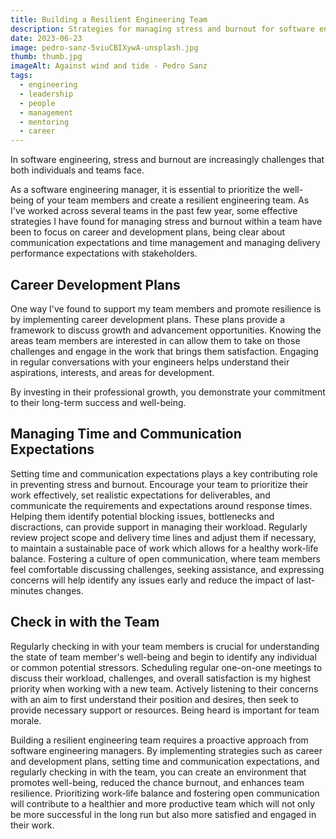 ```yaml
---
title: Building a Resilient Engineering Team
description: Strategies for managing stress and burnout for software engineering managers to prioritize the well-being of their team members
date: 2023-06-23
image: pedro-sanz-5viuCBIXywA-unsplash.jpg
thumb: thumb.jpg
imageAlt: Against wind and tide - Pedro Sanz
tags:
  - engineering
  - leadership
  - people
  - management
  - mentoring
  - career
---
```


In software engineering, stress and burnout are increasingly challenges that both individuals and teams face.

As a software engineering manager, it is essential to prioritize the well-being of your team members and create a resilient engineering team. As I've worked across several teams in the past few year, some effective strategies I have found for managing stress and burnout within a team have been to focus on career and development plans, being clear about communication expectations and time management and managing delivery performance expectations with stakeholders.

## Career Development Plans

One way I've found to support my team members and promote resilience is by implementing career development plans. These plans provide a framework to discuss growth and advancement opportunities. Knowing the areas team members are interested in can allow them to take on those challenges and engage in the work that brings them satisfaction. Engaging in regular conversations with your engineers helps understand their aspirations, interests, and areas for development.

By investing in their professional growth, you demonstrate your commitment to their long-term success and well-being.

## Managing Time and Communication Expectations

Setting time and communication expectations plays a key contributing role in preventing stress and burnout. Encourage your team to prioritize their work effectively, set realistic expectations for deliverables, and communicate the requirements and expectations around response times. Helping them identify potential blocking issues, bottlenecks and discractions, can provide support in managing their workload.
Regularly review project scope and delivery time lines and adjust them if necessary, to maintain a sustainable pace of work which allows for a healthy work-life balance. Fostering a culture of open communication, where team members feel comfortable discussing challenges, seeking assistance, and expressing concerns will help identify any issues early and reduce the impact of last-minutes changes.

## Check in with the Team

Regularly checking in with your team members is crucial for understanding the state of team member's well-being and begin to identify any individual or common potential stressors. Scheduling regular one-on-one meetings to discuss their workload, challenges, and overall satisfaction is my highest priority when working with a new team. Actively listening to their concerns with an aim to first understand their position and desires, then seek to provide necessary support or resources. Being heard is important for team morale.

Building a resilient engineering team requires a proactive approach from software engineering managers. By implementing strategies such as career and development plans, setting time and communication expectations, and regularly checking in with the team, you can create an environment that promotes well-being, reduced the chance burnout, and enhances team resilience. Prioritizing work-life balance and fostering open communication will contribute to a healthier and more productive team which will not only be more successful in the long run but also more satisfied and engaged in their work.
